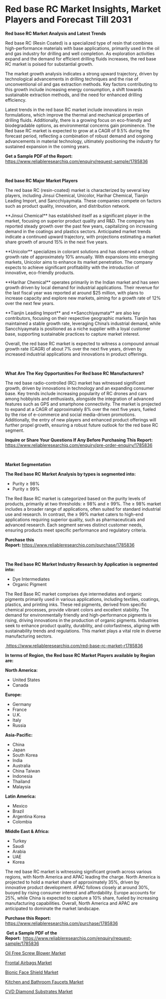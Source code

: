 <p><h1>Red base RC Market Insights, Market Players and Forecast Till 2031</h1></p><p><strong>Red base RC Market Analysis and Latest Trends</strong></p>
<p><p>Red base RC (Resin Coated) is a specialized type of resin that combines high-performance materials with base applications, primarily used in the oil and gas industry for drilling and well completion. As exploration activities expand and the demand for efficient drilling fluids increases, the red base RC market is poised for substantial growth.</p><p>The market growth analysis indicates a strong upward trajectory, driven by technological advancements in drilling techniques and the rise of unconventional oil and gas extraction methods. Key factors contributing to this growth include increasing energy consumption, a shift towards sustainable extraction methods, and the need for enhanced drilling efficiency.</p><p>Latest trends in the red base RC market include innovations in resin formulations, which improve the thermal and mechanical properties of drilling fluids. Additionally, there is a growing focus on eco-friendly and biodegradable options, as environmental concerns gain prominence. The Red base RC market is expected to grow at a CAGR of 9.5% during the forecast period, reflecting a combination of robust demand and ongoing advancements in material technology, ultimately positioning the industry for sustained expansion in the coming years.</p></p>
<p><strong>Get a Sample PDF of the Report:&nbsp;</strong> <a href="https://www.reliableresearchiq.com/enquiry/request-sample/1785836?utm_campaign=99&utm_medium=2&utm_source=Github&utm_content=ia&utm_term=19122024&utm_id=red-base-rc">https://www.reliableresearchiq.com/enquiry/request-sample/1785836</a></p>
<p>&nbsp;</p>
<p><strong>Red base RC Major Market Players</strong></p>
<p><p>The red base RC (resin-coated) market is characterized by several key players, including Jinsui Chemical, Unicolor, Harihar Chemical, Tianjin Leading Import, and Sancchiyaymata. These companies compete on factors such as product quality, innovation, and distribution network.</p><p>**Jinsui Chemical** has established itself as a significant player in the market, focusing on superior product quality and R&D. The company has reported steady growth over the past few years, capitalizing on increasing demand in the coatings and plastics sectors. Anticipated market trends indicate a continued upward trajectory, with projections estimating a market share growth of around 15% in the next five years.</p><p>**Unicolor** specializes in colorant solutions and has observed a robust growth rate of approximately 10% annually. With expansions into emerging markets, Unicolor aims to enhance its market penetration. The company expects to achieve significant profitability with the introduction of innovative, eco-friendly products.</p><p>**Harihar Chemical** operates primarily in the Indian market and has seen growth driven by local demand for industrial applications. Their revenue for the last fiscal year was reported at around $25 million, with plans to increase capacity and explore new markets, aiming for a growth rate of 12% over the next few years.</p><p>**Tianjin Leading Import** and **Sancchiyaymata** are also key contributors, focusing on their respective geographic markets. Tianjin has maintained a stable growth rate, leveraging China’s industrial demand, while Sancchiyaymata is positioned as a niche supplier with a loyal customer base, supporting sustainable practices to capture market interest.</p><p>Overall, the red base RC market is expected to witness a compound annual growth rate (CAGR) of about 7% over the next five years, driven by increased industrial applications and innovations in product offerings.</p></p>
<p>&nbsp;</p>
<p><strong>What Are The Key Opportunities For Red base RC Manufacturers?</strong></p>
<p><p>The red base radio-controlled (RC) market has witnessed significant growth, driven by innovations in technology and an expanding consumer base. Key trends include increasing popularity of RC drones and cars among hobbyists and enthusiasts, alongside the integration of advanced features such as GPS and smartphone connectivity. The market is projected to expand at a CAGR of approximately 8% over the next five years, fueled by the rise of e-commerce and social media-driven promotions. Additionally, the entry of new players and enhanced product offerings will further propel growth, ensuring a robust future outlook for the red base RC segment.</p></p>
<p><strong>Inquire or Share Your Questions If Any Before Purchasing This Report:</strong> <a href="https://www.reliableresearchiq.com/enquiry/pre-order-enquiry/1785836?utm_campaign=99&utm_medium=2&utm_source=Github&utm_content=ia&utm_term=19122024&utm_id=red-base-rc">https://www.reliableresearchiq.com/enquiry/pre-order-enquiry/1785836</a></p>
<p>&nbsp;</p>
<p><strong>Market Segmentation</strong></p>
<p><strong>The Red base RC Market Analysis by types is segmented into:</strong></p>
<p><ul><li>Purity ≥ 98%</li><li>Purity ≥ 99%</li></ul></p>
<p><p>The Red Base RC market is categorized based on the purity levels of products, primarily at two thresholds: ≥ 98% and ≥ 99%. The ≥ 98% market includes a broader range of applications, often suited for standard industrial use and research. In contrast, the ≥ 99% market caters to high-end applications requiring superior quality, such as pharmaceuticals and advanced research. Each segment serves distinct customer needs, ensuring products meet specific performance and regulatory criteria.</p></p>
<p><strong>Purchase this Report:&nbsp;</strong><a href="https://www.reliableresearchiq.com/purchase/1785836?utm_campaign=99&utm_medium=2&utm_source=Github&utm_content=ia&utm_term=19122024&utm_id=red-base-rc">https://www.reliableresearchiq.com/purchase/1785836</a></p>
<p>&nbsp;</p>
<p><strong>The Red base RC Market Industry Research by Application is segmented into:</strong></p>
<p><ul><li>Dye Intermediates</li><li>Organic Pigment</li></ul></p>
<p><p>The Red Base RC market comprises dye intermediates and organic pigments primarily used in various applications, including textiles, coatings, plastics, and printing inks. These red pigments, derived from specific chemical processes, provide vibrant colors and excellent stability. The demand for environmentally friendly and high-performance pigments is rising, driving innovations in the production of organic pigments. Industries seek to enhance product quality, durability, and colorfastness, aligning with sustainability trends and regulations. This market plays a vital role in diverse manufacturing sectors.</p></p>
<p><a href="https://www.reliableresearchiq.com/red-base-rc-market-r1785836?utm_campaign=99&utm_medium=2&utm_source=Github&utm_content=ia&utm_term=19122024&utm_id=red-base-rc">&nbsp;https://www.reliableresearchiq.com/red-base-rc-market-r1785836</a></p>
<p><strong>In terms of Region, the Red base RC Market Players available by Region are:</strong></p>
<p>
    <p> <strong> North America: </strong>
        <ul>
            <li>United States</li>
            <li>Canada</li>
        </ul>
        </p> 
    <p> <strong> Europe: </strong>
        <ul>
            <li>Germany</li>
            <li>France</li>
            <li>U.K.</li>
            <li>Italy</li>
            <li>Russia</li>
        </ul>
        </p> 
    <p> <strong> Asia-Pacific: </strong>
        <ul>
            <li>China</li>
            <li>Japan</li>
            <li>South Korea</li>
            <li>India</li>
            <li>Australia</li>
            <li>China Taiwan</li>
            <li>Indonesia</li>
            <li>Thailand</li>
            <li>Malaysia</li>
        </ul>
        </p> 
    <p> <strong> Latin America: </strong>
        <ul>
            <li>Mexico</li>
            <li>Brazil</li>
            <li>Argentina Korea</li>
            <li>Colombia</li>
        </ul>
        </p> 
    <p> <strong> Middle East & Africa: </strong>
        <ul>
            <li>Turkey</li>
            <li>Saudi</li>
            <li>Arabia</li>
            <li>UAE</li>
            <li>Korea</li>
        </ul>
    </p>
    </p>
<p><p>The red base RC market is witnessing significant growth across various regions, with North America and APAC leading the charge. North America is projected to hold a market share of approximately 35%, driven by innovative product development. APAC follows closely at around 30%, buoyed by rising consumer interest and affordability. Europe accounts for 25%, while China is expected to capture a 10% share, fueled by increasing manufacturing capabilities. Overall, North America and APAC are anticipated to dominate the market landscape.</p></p>
<p><strong>Purchase this Report: </strong><a href="https://www.reliableresearchiq.com/purchase/1785836?utm_campaign=99&utm_medium=2&utm_source=Github&utm_content=ia&utm_term=19122024&utm_id=red-base-rc">https://www.reliableresearchiq.com/purchase/1785836</a></p>
<p>&nbsp;<strong>Get a Sample PDF of the Report:&nbsp;&nbsp;</strong><a href="https://www.reliableresearchiq.com/enquiry/request-sample/1785836?utm_campaign=99&utm_medium=2&utm_source=Github&utm_content=ia&utm_term=19122024&utm_id=red-base-rc">https://www.reliableresearchiq.com/enquiry/request-sample/1785836</a></p>
<p><strong></strong></p>
<p><p><a href="https://www.linkedin.com/pulse/oil-free-screw-blower-market-study-examiningthe-industrys-sgbzf?utm_campaign=99&utm_medium=2&utm_source=Github&utm_content=ia&utm_term=19122024&utm_id=red-base-rc">Oil Free Screw Blower Market</a></p><p><a href="https://www.linkedin.com/pulse/frontal-airbags-market-dynamics-forecast-2024-2031-12-cagr-observi-dltee?utm_campaign=99&utm_medium=2&utm_source=Github&utm_content=ia&utm_term=19122024&utm_id=red-base-rc">Frontal Airbags Market</a></p><p><a href="https://www.linkedin.com/pulse/market-analysis-indicates-bionic-face-shield-size-growing-cagr-ghxue?utm_campaign=99&utm_medium=2&utm_source=Github&utm_content=ia&utm_term=19122024&utm_id=red-base-rc">Bionic Face Shield Market</a></p><p><a href="https://www.linkedin.com/pulse/projected-growth-kitchen-bathroom-faucets-market-size-cagr-3jdue?utm_campaign=99&utm_medium=2&utm_source=Github&utm_content=ia&utm_term=19122024&utm_id=red-base-rc">Kitchen and Bathroom Faucets Market</a></p><p><a href="https://www.linkedin.com/pulse/c-glance-reports-anmec?utm_campaign=99&utm_medium=2&utm_source=Github&utm_content=ia&utm_term=19122024&utm_id=red-base-rc">CVD Diamond Substrates Market</a></p></p>